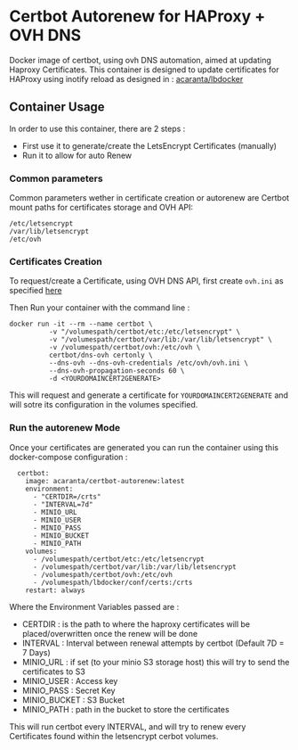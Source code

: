 # Certbot Autorenew for HAProxy + OVH DNS
Docker image of certbot, using ovh DNS automation, aimed at updating Haproxy Certificates.
This container is designed to update certificates for HAProxy using inotify reload as designed in : [acaranta/lbdocker](https://github.com/acaranta/lbdocker)
## Container Usage
In order to use this container, there are 2 steps :
* First use it to generate/create the LetsEncrypt Certificates (manually)
* Run it to allow for auto Renew
### Common parameters
Common parameters wether in certificate creation or autorenew are Certbot mount paths for certificates storage and OVH API:
```
/etc/letsencrypt
/var/lib/letsencrypt
/etc/ovh
```

### Certificates Creation
To request/create a Certificate, using OVH DNS API, first create `ovh.ini` as specified [here](https://certbot-dns-ovh.readthedocs.io/en/stable/)

Then Run your container with the command line :
```
docker run -it --rm --name certbot \ 
          -v "/volumespath/certbot/etc:/etc/letsencrypt" \ 
          -v "/volumespath/certbot/var/lib:/var/lib/letsencrypt" \ 
          -v /volumespath/certbot/ovh:/etc/ovh \ 
          certbot/dns-ovh certonly \ 
          --dns-ovh --dns-ovh-credentials /etc/ovh/ovh.ini \  
          --dns-ovh-propagation-seconds 60 \ 
          -d <YOURDOMAINCERT2GENERATE>
```

This will request and generate a certificate for `YOURDOMAINCERT2GENERATE` and will sotre its configuration in the volumes specified.

### Run the autorenew Mode
Once your certificates are generated you can run the container using this docker-compose configuration :
```
  certbot:
    image: acaranta/certbot-autorenew:latest
    environment:
      - "CERTDIR=/crts"
      - "INTERVAL=7d"
      - MINIO_URL 
      - MINIO_USER
      - MINIO_PASS
      - MINIO_BUCKET
      - MINIO_PATH
    volumes:
      - /volumespath/certbot/etc:/etc/letsencrypt
      - /volumespath/certbot/var/lib:/var/lib/letsencrypt
      - /volumespath/certbot/ovh:/etc/ovh
      - /volumespath/lbdocker/conf/certs:/crts
    restart: always
```

Where the Environment Variables passed are :
* CERTDIR : is the path to where the haproxy certificates will be placed/overwritten once the renew will be done
* INTERVAL : Interval between renewal attempts by certbot (Default 7D = 7 Days)
* MINIO_URL : if set (to your minio S3 storage host) this will try to send the certificates to S3
* MINIO_USER : Access key
* MINIO_PASS : Secret Key
* MINIO_BUCKET : S3 Bucket
* MINIO_PATH : path in the bucket to store the certificates

This will run certbot every INTERVAL, and will try to renew every Certificates found within the letsencrypt cerbot volumes.